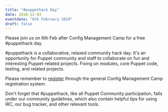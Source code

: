 ```yaml
---
title: "#puppethack Day"
date: 2018-12-03
eventdate: "6th February 2019"
draft: false
---
```

Please join us on 6th Feb after Config Management Camp for a free #puppethack day. 

\#puppethack is a collaborative, relaxed community hack day. It's an opportunity for Puppet community and staff to 
collaborate on fun and interesting Puppet-related projects. Fixing on modules, core Puppet code, testing, and related 
projects.

Please remember to [register](https://registration.cfgmgmtcamp.be/ghent/2019/) through the general Config Management Camp registration system.

Don't forget that #puppethack, like all Puppet Community participation, falls under our community guidelines, which also 
contain helpful tips for using IRC, our bug tracker, and other relevant tools.
